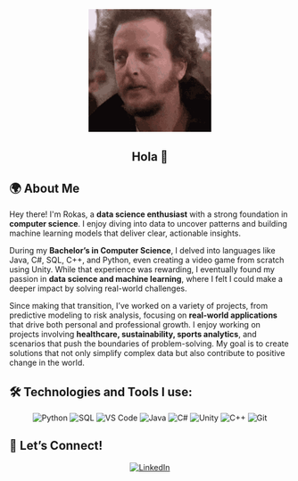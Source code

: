 <div align="center">
  <img src="./images/well-hello.gif" alt="Well Hello" /><br/>
  <h2>Hola 👋</h2>
</div>

## 🌍 About Me

Hey there! I'm Rokas, a **data science enthusiast** with a strong foundation in **computer science**. I enjoy diving into data to uncover patterns and building machine learning models that deliver clear, actionable insights.

During my **Bachelor’s in Computer Science**, I delved into languages like Java, C#, SQL, C++, and Python, even creating a video game from scratch using Unity. While that experience was rewarding, I eventually found my passion in **data science and machine learning**, where I felt I could make a deeper impact by solving real-world challenges.

Since making that transition, I’ve worked on a variety of projects, from predictive modeling to risk analysis, focusing on **real-world applications** that drive both personal and professional growth. I enjoy working on projects involving **healthcare, sustainability, sports analytics**, and scenarios that push the boundaries of problem-solving. My goal is to create solutions that not only simplify complex data but also contribute to positive change in the world.


## 🛠️ Technologies and Tools I use:

<p align="center">
  <img src="https://img.shields.io/badge/Python-3776AB?style=for-the-badge&logo=python&logoColor=white" alt="Python"/>
  <img src="https://img.shields.io/badge/SQL-4479A1?style=for-the-badge&logo=postgresql&logoColor=white" alt="SQL"/>
  <img src="https://img.shields.io/badge/VS%20Code-007ACC?style=for-the-badge&logo=visualstudiocode&logoColor=white" alt="VS Code"/>
  <img src="https://img.shields.io/badge/Java-007396?style=for-the-badge&logo=java&logoColor=white" alt="Java"/>
  <img src="https://img.shields.io/badge/C%23-239120?style=for-the-badge&logo=csharp&logoColor=white" alt="C#"/>
  <img src="https://img.shields.io/badge/Unity-000000?style=for-the-badge&logo=unity&logoColor=white" alt="Unity"/>
  <img src="https://img.shields.io/badge/C++-00599C?style=for-the-badge&logo=cplusplus&logoColor=white" alt="C++"/>
  <img src="https://img.shields.io/badge/Git-F05032?style=for-the-badge&logo=git&logoColor=white" alt="Git"/>
</p>


## 🤝 Let’s Connect!

<p align="center">
  <a href="https://www.linkedin.com/in/rokas-sertvytis/" target="_blank">
    <img src="https://img.shields.io/badge/LinkedIn-0077B5?style=for-the-badge&logo=linkedin&logoColor=white" alt="LinkedIn"/>
  </a>
</p>
